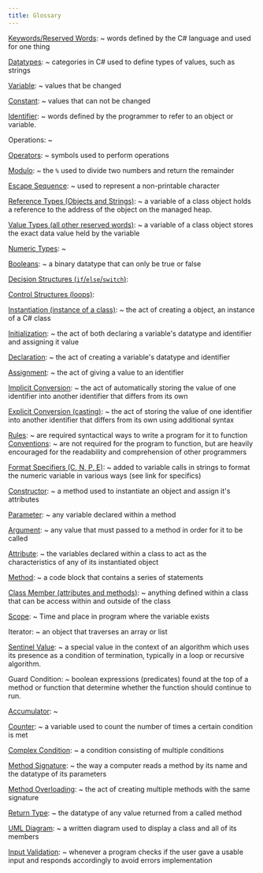 ```yaml
---
title: Glossary
---
```


[Keywords/Reserved Words](https://csci-1301.github.io/book.html#reserved-words-and-identifiers):
~  words defined by the C# language and
    used for one thing

[Datatypes](https://csci-1301.github.io/book.html#datatypes-and-variables):
~  categories in C# used to define types of values, such as strings

[Variable](https://csci-1301.github.io/book.html#datatypes-and-variables):
~  values that be changed

[Constant](https://csci-1301.github.io/book.html#constants):
~  values that can not be changed

[Identifier](https://csci-1301.github.io/book.html#reserved-words-and-identifiers):
~  words defined by the programmer to refer to an object or variable.

Operations:
~ 

[Operators](https://csci-1301.github.io/book.html#operators):
~  symbols used to perform operations

[Modulo](https://csci-1301.github.io/book.html#arithmetic-operators):
~  the `%` used to divide two numbers and return the remainder

[Escape Sequence](https://csci-1301.github.io/book.html#escape-sequences):
~  used to represent a non-printable character

[Reference Types (Objects and Strings)](https://csci-1301.github.io/book.html#value-and-reference-types-1=):
~ a variable of a class object
  holds a reference to the address of the object on the managed heap.

[Value Types (all other reserved words)](https://csci-1301.github.io/book.html#value-and-reference-types-1=):
~ a variable of a class object
  stores the exact data value held by the variable

[Numeric Types](https://csci-1301.github.io/book.html#sizes-of-numeric-datatypes-1):
~ 

[Booleans](https://csci-1301.github.io/book.html#boolean-variables-and-values):
~  a binary datatype that can only be true or false

[Decision Structures (`if`/`else`/`switch`)](https://csci-1301.github.io/book.html#decisions-and-decision-structures):

[Control Structures (loops)](https://csci-1301.github.io/book.html#loops-increment-operators-and-input-validation):

[Instantiation (instance of a class)](https://csci-1301.github.io/book.html#using-our-class-1):<!--Specific link not available -->
~ the act of creating a object,
    an instance of a C# class

[Initialization](https://csci-1301.github.io/book.html#initialization-declaration-assignment-1): 
~  the act of both declaring a variable's datatype
    and identifier and assigning it value

[Declaration](https://csci-1301.github.io/book.html#declaration-1):
~  the act of creating a variable's datatype and
    identifier

[Assignment](https://csci-1301.github.io/book.html#assignment-1):
~  the act of giving a value to an identifier

[Implicit Conversion](https://csci-1301.github.io/book.html#implicit-and-explicit-conversions-between-datatypes):
~  the act of automatically storing the value of one identifier into another identifier that differs from its own

[Explicit Conversion (casting)](https://csci-1301.github.io/book.html#implicit-and-explicit-conversions-between-datatypes):
~ the act of storing the value of one
    identifier into another identifier that differs from its own using
    additional syntax

[Rules](https://csci-1301.github.io/book.html#rules-of-c-syntax):
~ are required syntactical ways to write a
    program for it to function
[Conventions](https://csci-1301.github.io/book.html#conventions-of-c-programs): 
~ are not required for the
    program to function, but are heavily encouraged for the readability
    and comprehension of other programmers

[Format Specifiers (C, N, P, E)](https://csci-1301.github.io/book.html#format-specifiers-1):
~ added to variable calls in strings to format the numeric variable in various ways (see link for specifics)

[Constructor](https://csci-1301.github.io/book.html#constructors):
~  a method used to instantiate an object and assign
    it's attributes

[Parameter](https://csci-1301.github.io/book.html#writing-our-first-class-1):
~  any variable declared within a method

[Argument](https://csci-1301.github.io/book.html#first-program-1):
~  any value that must passed to a method in order for it
    to be called

[Attribute](https://csci-1301.github.io/book.html#the-object-oriented-paradigm-1):
~  the variables declared within a class to act as the
    characteristics of any of its instantiated object

[Method](https://csci-1301.github.io/book.html#the-object-oriented-paradigm-1):
~ a code block that contains a series of statements

[Class Member (attributes and methods)](https://csci-1301.github.io/book.html#class-and-object-basics-1):
~ anything defined within a
    class that can be access within and outside of the class

[Scope](https://csci-1301.github.io/book.html#definition-of-scope-1):
~ Time and place in program where the variable exists

Iterator: <!--Couldn't find the term "iterator" in the textbook; further discussion needed-->
~ an object that traverses an array or list

[Sentinel Value](https://csci-1301.github.io/book.html#vocabulary-1):
~ a special value in the context of an algorithm
    which uses its presence as a condition of termination, typically in
    a loop or recursive algorithm.

Guard Condition:<!--Couldn't find the term "guard condition" in the textbook; further discussion needed-->
~ boolean expressions (predicates) found at the top
    of a method or function that determine whether the function should
    continue to run.

[Accumulator](https://csci-1301.github.io/book.html#vocabulary-1):
~ 

[Counter](https://csci-1301.github.io/book.html#vocabulary-1):
~  a variable used to count the number of times a certain
    condition is met

[Complex Condition](https://csci-1301.github.io/book.html#while-loop-with-complex-conditions-1):
~ a condition consisting of multiple conditions

[Method Signature](https://csci-1301.github.io/book.html#method-signatures-1):
~  the way a computer reads a method by its name
    and the datatype of its parameters

[Method Overloading](https://csci-1301.github.io/book.html#calling-overloaded-methods-1):
~  the act of creating multiple methods with the
    same signature

[Return Type](https://csci-1301.github.io/book.html#writing-our-first-class-1):
~  the datatype of any value returned from a called
    method

[UML Diagram](https://csci-1301.github.io/book.html#introduction-to-uml):
~  a written diagram used to display a class and all of
    its members

[Input Validation](https://csci-1301.github.io/book.html#loops-and-input-validation):
~  whenever a program checks if the user gave a
    usable input and responds accordingly to avoid errors
    implementation
